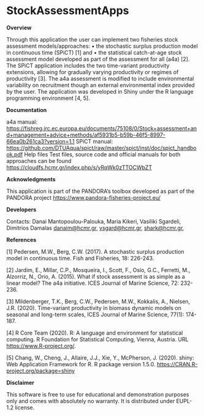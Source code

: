 # StockAssessmentApps

**Overview**

Through this application the user can implement two fisheries stock assessment models/approaches: 
•	the stochastic surplus production model in continuous time (SPiCT) [1] and 
•	the statistical catch-at-age stock assessment model developed as part of the assessment for all (a4a) [2]. 
The SPiCT application includes the two time-variant productivity extensions, allowing for gradually varying productivity or regimes of productivity [3]. The a4a assessment is modified to include environmental variability on recruitment though an external environmental index provided by the user. 
The application was developed in Shiny under the R language programming environment [4, 5].

**Documentation**

a4a manual:
https://fishreg.jrc.ec.europa.eu/documents/75108/0/Stock+assessment+and+management+advice+methods/af5931b5-b59b-46f5-8997-66ea0b261ca3?version=1.1 
SPiCT manual: https://github.com/DTUAqua/spict/raw/master/spict/inst/doc/spict_handbook.pdf 
Help files Test files, source code and official manuals for both approaches can be found  https://cloudfs.hcmr.gr/index.php/s/yRqWk0zTTOCWbZT 

**Acknowledgments**

This application is part of the PANDORA’s toolbox developed as part of the PANDORA project https://www.pandora-fisheries-project.eu/

**Developers**

Contacts: Danai Mantopoulou-Palouka, Maria Kikeri, Vasiliki Sgardeli, Dimitrios Damalas danaim@hcmr.gr, vsgard@hcmr.gr, shark@hcmr.gr,  

**References**

[1] Pedersen, M.W., Berg, C.W. (2017). A stochastic surplus production model in continuous time. Fish and Fisheries, 18: 226-243.

[2] Jardim, E., Millar, C.P., Mosqueira, I., Scott, F., Osio, G.C., Ferretti, M., Alzorriz, N., Orio, A. (2015). What if stock assessment is as simple as a linear model? The a4a initiative. ICES Journal of Marine Science, 72: 232-236.

[3] Mildenberger, T.K., Berg, C.W., Pedersen, M.W., Kokkalis, A., Nielsen, J.R. (2020). Time-variant productivity in biomass dynamic models on seasonal and long-term scales, ICES Journal of Marine Science, 77(1): 174-187.

[4] R Core Team (2020). R: A language and environment for statistical computing. R Foundation for
Statistical Computing, Vienna, Austria. URL https://www.R-project.org/.

[5] Chang, W., Cheng, J., Allaire, J.J., Xie, Y., McPherson, J. (2020). shiny: Web Application
Framework for R. R package version 1.5.0. https://CRAN.R-project.org/package=shiny


**Disclaimer**

This software is free to use for educational and demonstration purposes only and comes with absolutely no warranty. It is distributed under EUPL- 1.2 license.
